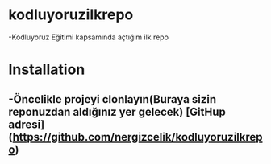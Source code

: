 # kodluyoruzilkrepo
-Kodluyoruz Eğitimi kapsamında açtığım ilk repo
# Installation
-Öncelikle projeyi clonlayın(Buraya sizin reponuzdan aldığınız yer gelecek)
[GitHup adresi] (https://github.com/nergizcelik/kodluyoruzilkrepo)
-



